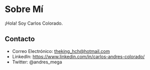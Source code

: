 # Sobre Mí

¡Hola! Soy Carlos Colorado.

## Contacto
- Correo Electrónico: theking_hch@hotmail.com
- LinkedIn: https://www.linkedin.com/in/carlos-andres-colorado/
- Twitter: @andres_mega

